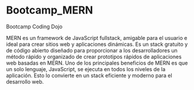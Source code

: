# Bootcamp_MERN
Bootcamp Coding Dojo

MERN es un framework de JavaScript fullstack, amigable para el usuario e ideal para crear sitios web y aplicaciones dinámicas. 
Es un stack gratuito y de código abierto diseñado para proporcionar a los desarrolladores un método rápido y organizado de crear prototipos 
rápidos de aplicaciones web basadas en MERN. Uno de los principales beneficios de MERN es que un solo lenguaje, JavaScript, se ejecuta en 
todos los niveles de la aplicación. 
Esto lo convierte en un stack eficiente y moderno para el desarrollo web.
